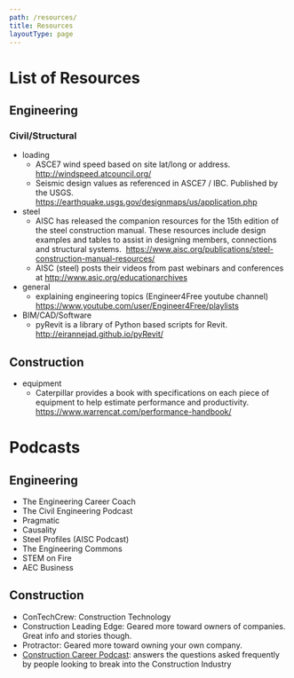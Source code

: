 ```yaml
---
path: /resources/
title: Resources
layoutType: page
---
```

# List of Resources

## Engineering
### Civil/Structural
- loading
  - ASCE7 wind speed based on site lat/long or address. http://windspeed.atcouncil.org/
  - Seismic design values as referenced in ASCE7 / IBC. Published by the USGS. https://earthquake.usgs.gov/designmaps/us/application.php
- steel
  - AISC has released the companion resources for the 15th edition of the steel construction manual. These resources include design examples and tables to assist in designing members, connections and structural systems.  https://www.aisc.org/publications/steel-construction-manual-resources/
  - AISC (steel) posts their videos from past webinars and conferences at http://www.asic.org/educationarchives
- general
  - explaining engineering topics (Engineer4Free youtube channel)  https://www.youtube.com/user/Engineer4Free/playlists
- BIM/CAD/Software
  - pyRevit is a library of Python based scripts for Revit. http://eirannejad.github.io/pyRevit/

## Construction
 - equipment
   - Caterpillar provides a book with specifications on each piece of equipment to help estimate performance and productivity. https://www.warrencat.com/performance-handbook/

# Podcasts
## Engineering
 - The Engineering Career Coach
 - The Civil Engineering Podcast
 - Pragmatic
 - Causality
 - Steel Profiles (AISC Podcast)
 - The Engineering Commons
 - STEM on Fire
  - AEC Business

## Construction
 - ConTechCrew: Construction Technology
 - Construction Leading Edge: Geared more toward owners of companies. Great info and stories though.
 - Protractor: Geared more toward owning your own company.
 - [Construction Career Podcast](http://constructioncareerpodcast.com): answers the questions asked frequently by people looking to break into the Construction Industry
